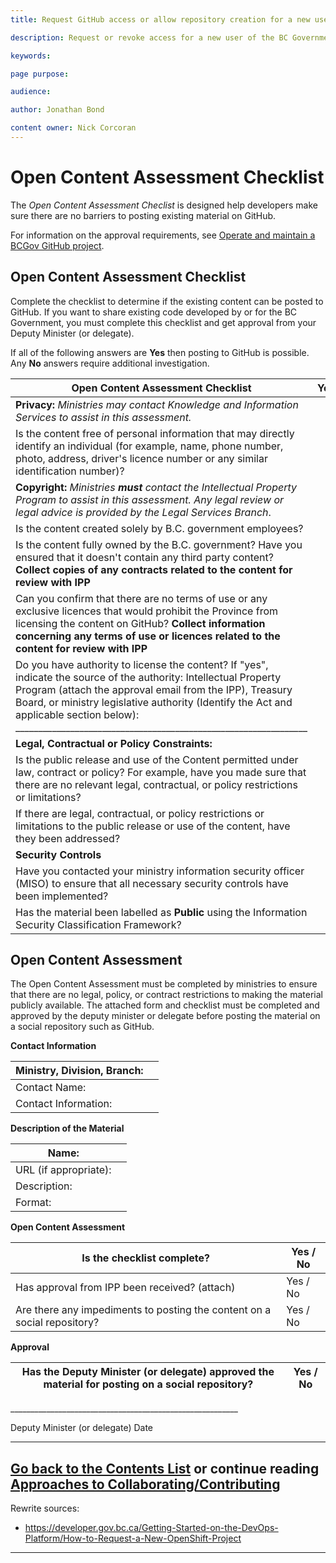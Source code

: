 ```yaml
---
title: Request GitHub access or allow repository creation for a new user.

description: Request or revoke access for a new user of the BC Government GitHub repositories.

keywords:

page purpose:

audience:

author: Jonathan Bond

content owner: Nick Corcoran
---
```

# Open Content Assessment Checklist <!-- How is this list used/delivered? Is it even delivered? does it need to be filled out by someone ?-->
The *Open Content Assessment Checlist* is designed help developers make sure there are no barriers to posting existing material on GitHub.

For information on the approval requirements, see [Operate and maintain a BCGov GitHub project](OperateMaintainBCGovGitHubProject).

## Open Content Assessment Checklist

Complete the checklist to determine if the existing content can be posted to GitHub. If you want to share existing code developed by or for the BC Government, you must complete this checklist and get approval from your Deputy Minister (or delegate).

If all of the following answers are **Yes** then posting to GitHub is possible. Any **No** answers require additional investigation.

| **Open Content Assessment Checklist** | **Yes** | **No** |
| --- | --- | --- |
| **Privacy:** _Ministries may contact Knowledge and Information Services to assist in this assessment._ |
| Is the content free of personal information that may directly identify an individual (for example, name, phone number, photo, address, driver's licence number or any similar identification number)? |   |   |
| **Copyright:** _Ministries  **must**  contact the Intellectual Property Program to assist in this assessment. Any legal review or legal advice is provided by the Legal Services Branch_. |
| Is the content created solely by B.C. government employees? |     |   |
| Is the content fully owned by the B.C. government? Have you ensured that it doesn't contain any third party content? **Collect copies of any contracts related to the content for review with IPP** |     |   |
| Can you confirm that there are no terms of use or any exclusive licences that would prohibit the Province from licensing the content on GitHub? **Collect information concerning any terms of use or licences related to the content for review with IPP** |     |   |
| Do you have authority to license the content? If "yes", indicate the source of the authority: Intellectual Property Program (attach the approval email from the IPP), Treasury Board, or ministry legislative authority (Identify the Act and applicable section below): \_\_\_\_\_\_\_\_\_\_\_\_\_\_\_\_\_\_\_\_\_\_\_\_\_\_\_\_\_\_\_\_\_\_\_\_\_\_\_\_\_\_\_\_\_\_\_\_\_\_\_\_\_\_\_\_\_\_\_\_\_\_\_\_ |     |     |
| **Legal, Contractual or Policy Constraints:** |     |   |
| Is the public release and use of the Content permitted under law, contract or policy? For example, have you made sure that there are no relevant legal, contractual, or policy restrictions or limitations? |     |   |
| If there are legal, contractual, or policy restrictions or limitations to the public release or use of the content, have they been addressed? |     |   |
| **Security Controls** |     |   |
| Have you contacted your ministry information security officer (MISO) to ensure that all necessary security controls have been implemented? |     |   |
| Has the material been labelled as **Public** using the Information Security Classification Framework? |     |   |

## Open Content Assessment

The Open Content Assessment must be completed by ministries to ensure that there are no legal, policy, or contract restrictions to making the material publicly available. The attached form and checklist must be completed and approved by the deputy minister or delegate before posting the material on a social repository such as GitHub.



**Contact Information** <!-- who is this for? The person submitting this form? -->

| Ministry, Division, Branch: |   |
| --- | --- |
| Contact Name: |   |
| Contact Information: |   |



**Description of the Material** <!-- who is this for? The person submitting this form? -->

| Name: |   |
| --- | --- |
| URL (if appropriate): |   |
| Description: |   |
| Format: |   |



**Open Content Assessment**

| Is the checklist complete? | Yes / No |
| --- | --- |
| Has approval from IPP been received? (attach) | Yes / No |
| Are there any impediments to posting the content on a social repository? | Yes / No |



**Approval**

| Has the Deputy Minister (or delegate) approved the material for posting on a social repository? | Yes / No |
| --- | --- |



\_\_\_\_\_\_\_\_\_\_\_\_\_\_\_\_\_\_\_\_\_\_\_\_\_\_\_\_\_\_\_\_\_\_\_\_\_\_\_\_\_\_\_\_\_\_\_\_\_\_\_\_\_\_\_\_\_

Deputy Minister (or delegate)                                        Date


----------

[Go back to the Contents List](README.md) or continue reading [Approaches to Collaborating/Contributing](Collaborating-Contributing.md)
---
Rewrite sources:
* https://developer.gov.bc.ca/Getting-Started-on-the-DevOps-Platform/How-to-Request-a-New-OpenShift-Project
---
